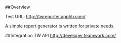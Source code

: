 ##Overview

Test URL: http://twreporter.apphb.com/

A simple report generator is written for private needs.

##Integration
TW API http://developer.teamwork.com/
